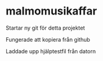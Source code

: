 # malmomusikaffar

Startar ny git för detta projektet

Fungerade att kopiera från github

Laddade upp hjälptestfil från datorn
